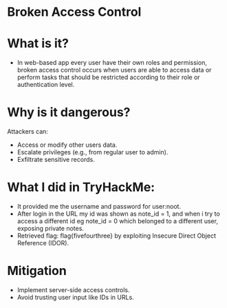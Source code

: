 # Broken Access Control

# What is it?
- In web-based app every user have their own roles and permission, broken access control occurs when users are able to access data or perform tasks that should be restricted according to their role or authentication level.

# Why is it dangerous?
Attackers can:
- Access or modify other users data.
- Escalate privileges (e.g., from regular user to admin).
- Exfiltrate sensitive records.

# What I did in TryHackMe:
- It provided me the username and password for user:noot.
- After login in the URL my id was shown as note_id = 1, and when i try to access a different id eg note_id = 0 which belonged to a different user, exposing private notes.
- Retrieved flag: flag{fivefourthree} by exploiting Insecure Direct Object Reference (IDOR).

# Mitigation
- Implement server-side access controls.
- Avoid trusting user input like IDs in URLs.
